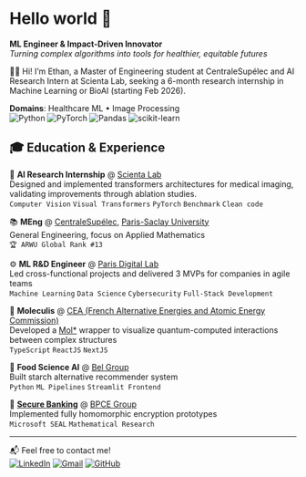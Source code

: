 
# Hello world 👋
**ML Engineer & Impact-Driven Innovator** \
*Turning complex algorithms into tools for healthier, equitable futures*

🙋‍♂️ Hi! I’m Ethan, a Master of Engineering student at CentraleSupélec and AI Research Intern at Scienta Lab, seeking a 6-month research internship in Machine Learning or BioAI (starting Feb 2026).

**Domains**: Healthcare ML • Image Processing \
![Python](https://img.shields.io/badge/Python-3776AB?logo=python&logoColor=white) ![PyTorch](https://img.shields.io/badge/PyTorch-EE4C2C?logo=pytorch&logoColor=white) ![Pandas](https://img.shields.io/badge/Pandas-150458?logo=pandas&logoColor=fff) ![scikit-learn](https://img.shields.io/badge/scikit--learn-F7931E?logo=scikit-learn&logoColor=white)

## 🎓 **Education & Experience**
🧬 **AI Research Internship** @ [Scienta Lab](https://www.scientalab.com/) \
Designed and implemented transformers architectures for medical imaging, validating improvements through ablation studies. \
`Computer Vision` `Visual Transformers` `PyTorch` `Benchmark` `Clean code`

📚 **MEng** @ [CentraleSupélec](https://www.centralesupelec.fr/), [Paris-Saclay University](https://www.universite-paris-saclay.fr/en) \
General Engineering, focus on Applied Mathematics \
`🏆 ARWU Global Rank #13`

⚙️ **ML R&D Engineer** @ [Paris Digital Lab](https://parisdigitallab.com/) \
Led cross-functional projects and delivered 3 MVPs for companies in agile teams \
`Machine Learning` `Data Science` `Cybersecurity` `Full-Stack Development` 

🥫 **Moleculis** @ [CEA (French Alternative Energies and Atomic Energy Commission)](https://www.cea.fr/en/) \
Developed a [Mol*](https://github.com/molstar/molstar) wrapper to visualize quantum-computed interactions between complex structures \
`TypeScript` `ReactJS` `NextJS`  

🥫 **Food Science AI** @ [Bel Group](https://www.groupe-bel.com/en/) \
Built starch alternative recommender system \
`Python` `ML Pipelines` `Streamlit Frontend`  

🔐 [**Secure Banking**](https://github.com/maloleroy/fhe-bpce) @ [BPCE Group](https://www.groupebpce.com/en/homepage-2/) \
Implemented fully homomorphic encryption prototypes \
`Microsoft SEAL` `Mathematical Research`

---
📬 Feel free to contact me! \
[![LinkedIn](https://custom-icon-badges.demolab.com/badge/LinkedIn-0A66C2?logo=linkedin-white&logoColor=fff)](https://www.linkedin.com/in/ethanbandasack/) [![Gmail](https://img.shields.io/badge/Email-D14836?logo=gmail&logoColor=white)](mailto:ethan.bandasack@gmail.com) [![GitHub](https://img.shields.io/badge/GitHub-%23121011.svg?logo=github&logoColor=white)](https://github.com/ethanbandasack)
